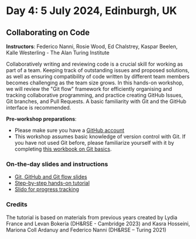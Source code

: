# Day 4: 5 July 2024, Edinburgh, UK

## Collaborating on Code

**Instructors**: Federico Nanni, Rosie Wood, Ed Chalstrey, Kaspar Beelen, Kalle Westerling - The Alan Turing Institute

Collaboratively writing and reviewing code is a crucial skill for working as part of a team. Keeping track of 
outstanding issues and proposed solutions, as well as ensuring compatibility of code written by different team members 
becomes challenging as the team size grows. In this hands-on workshop, we will review the "Git flow" framework for 
efficiently organising and tracking collaborative programming, and practice creating GitHub Issues, Git branches, and 
Pull Requests. A basic familiarity with Git and the GitHub interface is recommended.

**Pre-workshop preparations**:  
- Please make sure you have a [GitHub account](https://github.com/)
- This workshop assumes basic knowledge of version control with Git. If you have not used Git before, please familiarize yourself with it by completing [this workbook on Git basics](https://docs.google.com/document/d/1uO8f0j62-5FkLkDHht9xOj-XFbr0RTF9sukWCig42vk/edit).

### On-the-day slides and instructions
- [Git, GitHub and Git flow slides](2024%20DH%26RSE%20Summer%20School.pdf)
- [Step-by-step hands-on tutorial](https://docs.google.com/document/d/1tMo_0u7PE8aK_KfUpyWS7cDFQT4veq9wjNg2mNQE_ew/edit?usp=sharing)
- [Slido for progress tracking](https://app.sli.do/event/qXprRRuwjBKm2ixVLUhojb)
### Credits

The tutorial is based on materials from previous years created by Lydia France and Levan Bokeria (DH&RSE -  Cambridge 2023) and Kasra Hosseini, Mariona Coll Ardanuy and Federico Nanni (DH&RSE – Turing 2021)​

